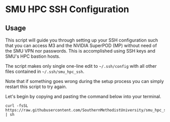 # SMU HPC SSH Configuration

## Usage

This script will guide you through setting up your SSH configuration such that
you can access M3 and the NVIDIA SuperPOD (MP) without need of the SMU VPN nor
passwords. This is accomplished using SSH keys and SMU's HPC bastion hosts.

The script makes only single one-line edit to `~/.ssh/config` with all other
files contained in `~/.ssh/smu_hpc_ssh`.

Note that if something goes wrong during the setup process you can simply
restart this script to try again.

Let's begin by copying and pasting the command below into your terminal.

```
curl -fsSL https://raw.githubusercontent.com/SouthernMethodistUniversity/smu_hpc_ssh/main/setup.sh | sh
```

